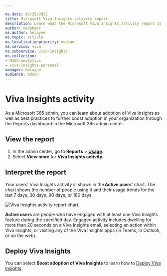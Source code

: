 ```yaml
---

ms.date: 02/25/2022
title: Microsoft Viva Insights activity report
description: Learn what the Microsoft Viva Insights activity report is and how to access it
author: madehmer
ms.author: helayne
ms.topic: article
ms.localizationpriority: medium 
ms.service: viva 
ms.subservice: viva-insights 
ms.collection: 
- M365-analytics
- viva-insights-personal
manager: helayne
audience: Admin
---
```


# Viva Insights activity

As a Microsoft 365 admin, you can learn about adoption of Viva Insights as well as best practices to further boost adoption in your organization through the Reports dashboard in the Microsoft 365 admin center.

## View the report

1. In the admin center, go to **Reports** > [**Usage**](https://go.microsoft.com/fwlink/p/?linkid=2074756).
1. Select **View more** for **Viva Insights activity**.

## Interpret the report

Your users’ Viva Insights activity is shown in the **Active users’** chart. The chart shows the number of people using it and their usage trends for the last 7 days, 30 days, 90 days, or 180 days.

![Viva Insights activity report chart.](../../images/mya/overview/activity-report.png)

**Active users** are people who have engaged with at least one Viva Insights feature during the specified day. Engaged activity includes dwelling for more than 20 seconds on a Viva Insights email, selecting an action within Viva Insights, or visiting any of the Viva Insights apps (in Teams, in Outlook, or on the web).

## Deploy Viva Insights

You can select **Boost adoption of Viva Insights** to learn how to [Deploy Viva Insights](../setup/deployment-guide.md).

